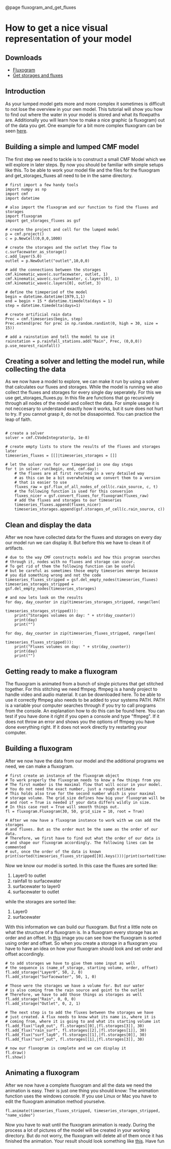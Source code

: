 @page fluxogram_and_get_fluxes



# How to get a nice visual representation of your model

## Downloads

- [Fluxogram](http://fb09-pasig.umwelt.uni-giessen.de:8081/datafiles/user/florian/Tutorials/fluxogram.py)
- [Get storages and fluxes](http://fb09-pasig.umwelt.uni-giessen.de:8081/datafiles/user/florian/Tutorials/get_storages_fluxes.py)

## Introduction

As your lumped model gets more and more complex it sometimes is
difficult to not lose the overview in your own model. This tutorial will
show you how to find out where the water in your model is stored and
what its flowpaths are. Additionally you will learn how to make a nice
graphic (a fluxogram) out of the data you get. One example for a bit
more complex fluxogram can be seen [here](https://youtu.be/cP0PfDpfW88).


## Building a simple and lumped CMF model

The first step we need to tackle is to construct a small CMF Model which
we will explore in later steps. By now you should be familiar with
simple setups like this. To be able to work your model file and the
files for the fluxogram and get_storages_fluxes all need to be in the
same directory.

~~~~~~~~~~~{.py}
# first import a few handy tools 
import numpy as np
import cmf
import datetime

# also import the fluxogram and our function to find the fluxes and storages
import fluxogram 
import get_storages_fluxes as gsf

# create the project and cell for the lumped model
p = cmf.project()
c = p.NewCell(0,0,0,1000)

# create the storages and the outlet they flow to
c.surfacewater_as_storage()
c.add_layer(5.0)
outlet = p.NewOutlet("outlet",10,0,0)

# add the connections between the storages
cmf.kinematic_wave(c.surfacewater, outlet, 1)
cmf.kinematic_wave(c.surfacewater, c.layers[0], 1)
cmf.kinematic_wave(c.layers[0], outlet, 3)    

# define the timeperiod of the model
begin = datetime.datetime(1979,1,1)
end = begin + 15 * datetime.timedelta(days = 1)
step = datetime.timedelta(days=1)

# create artificial rain data
Prec = cmf.timeseries(begin, step)
Prec.extend(prec for prec in np.random.randint(0, high = 30, size = 15))

# add a rainstation and tell the model to use it
rainstation = p.rainfall_stations.add("Rain", Prec, (0,0,0))
p.use_nearest_rainfall()
~~~~~~~~~~~~~~~

## Creating a solver and letting the model run, while collecting the data

As we now have a model to explore, we can make it run by using a solver
that calculates our fluxes and storages. While the model is running we
also collect the fluxes and storages for every single day seperately.
For this we use get_storages_fluxes.py. In this file are functions
that go recursively through all nodes of the model and collect the data.
For simple usage it is not neccesary to understand exactly how it works,
but it sure does not hurt to try. If you cannot grasp it, do not be
dissapointed. You can practice the leap of faith.

~~~~~~~~~~~{.py}

# create a solver
solver = cmf.CVodeIntegrator(p, 1e-8)

# create empty lists to store the results of the fluxes and storages later
timeseries_fluxes = [[]|timeseries_storages = []]

# let the solver run for our timeperiod in one day steps
for t in solver.run(begin, end, cmf.day):
    # the fluxes are at first returned in a very detailed way
    # as this can be a bit overwhelming we convert them to a version
    # that is easier to use
    fluxes_raw = gsf.flux_of_all_nodes_of_cell(c.rain_source, c, t)
    # the following function is used for this conversion
    fluxes_nicer = gsf.convert_fluxes_for_fluxogram(fluxes_raw)
    # add the fluxes and storages to our timeseries
    timeseries_fluxes.append(fluxes_nicer)
    timeseries_storages.append(gsf.storages_of_cell(c.rain_source, c))
~~~~~~~~~~~

## Clean and display the data

After we now have collected data for the fluxes and storages on every
day our model run we can display it. But before this we have to clean it
of artifacts.

~~~~~~~~~~~{.py}
# due to the way CMF constructs models and how this program searches 
# through it, nodes with no fluxes and storage can occur.
# To get rid of them the following function can be useful
# but be careful as sometimes those empty timeseries emerge because
# you did something wrong and not the code          
timeseries_fluxes_stripped = gsf.del_empty_nodes(timeseries_fluxes)
timeseries_storages_stripped = gsf.del_empty_nodes(timeseries_storages)

# and now lets look on the results
for day, day_counter in zip(timeseries_storages_stripped, range(len(
                                        timeseries_storages_stripped))):
    print("Storages volumes on day: " + str(day_counter))       
    print(day)
    print("")
    
for day, day_counter in zip(timeseries_fluxes_stripped, range(len(
                                            timeseries_fluxes_stripped))):
    print("Fluxes volumes on day: " + str(day_counter))       
    print(day)
    print("")
~~~~~~~~~~~

## Getting ready to make a fluxogram

The fluxogram is animated from a bunch of single pictures that get
stitched together. For this stitching we need ffmpeg. ffmpeg is a handy
project to handle video and audio material. It can be downloaded ​here.
To be able to use it correctly ffmpeg also needs to be added to your
systems PATH. PATH is a variable your computer searches through if you
try to call programs from the console. An explanation how to do this can
be found ​here. You can test if you have done it right if you open a
console and type "ffmpeg". If it does not throw an error and shows you
the options of ffmpeg you have done everything right. If it does not
work directly try restarting your computer.

## Building a fluxogram

After we now have the data from our model and the additional programs we
need, we can make a fluxogram.

~~~~~~~~~~~{.py}
# first create an instance of the fluxogram object
# To work properly the fluxogram needs to know a few things from you
# The first number is the maximal flow that will occur in your model. 
# You do not need the exact number, just a rough estimate
# This holds also true for the second number which is your maximal
# storage volume. The grid_size defines how big your fluxogram will be
# and root = True is needed if your data differs wildly in size. 
# In this case root = True will smooth things out. 
fl = fluxogram.Fluxogram(30, 50, grid_size = 10, root = True)

# After we now have a fluxogram instance to work with we can add the storages
# and fluxes. But as the order must be the same as the order of our data.
# Therefore, we first have to find out what the order of our data is
# and shape our fluxogram accordingly. The following lines can be commented
# out, once the order of the data is known
print(sorted(timeseries_fluxes_stripped[[0].keys()))|print(sorted(timeseries_storages_stripped[0]].keys()))
~~~~~~~~~~~~~
Now we know our model is sorted. In this case the fluxes are sorted
like:

1) Layer0 to outlet 
2) rainfall to surfacewater 
3) surfacewater to layer0 
4) surfacewater to outlet

while the storages are sorted like:

1) Layer0 
2) surfacewater

With this information we can build our fluxogram. But first a little
note on what the structure of a fluxogram is. In a fluxogram every
storage has an order and an offset. In [this](https://postimg.org/image/3p6n3aar9/) 
image you can see how
the fluxogram is sorted using order and offset. So when you create a
storage in a fluxogram you have to have an idea on how your fluxogram
should look and set order and offset accordingly.

~~~~~~~~~~~{.py}
# to add storages we have to give them some input as well
# the sequence is (name_of_storage, starting volume, order, offset)
fl.add_storage("Layer0", 50, 2, 0)
fl.add_storage("Surfacewater", 50, 1, 0)

# Those were the storages we have a volume for. But our water
# is also coming from the rain source and goint to the outlet
# Therefore, we have to add those things as storages as well
fl.add_storage("Rain", 0, 0, 0)
fl.add_storage("Outlet", 0, 2, 1)

# The next step is to add the fluxes between the storages we have
# just created. A flux needs to know what its name is, where it is
# coming from, where it is going to and what its starting volume ist
fl.add_flux("lay0_out", fl.storages[[0],|fl.storages[3]], 30)
fl.add_flux("rain_surf", fl.storages[[2],|fl.storages[1]], 30)
fl.add_flux("surf_lay0", fl.storages[[1],|fl.storages[0]], 30)
fl.add_flux("surf_out", fl.storages[[1],|fl.storages[3]], 30)

# now our fluxogram is complete and we can display it
fl.draw()
fl.show()
~~~~~~~~~~~~~~~~~

## Animating a fluxogram

After we now have a complete fluxogram and all the data we need the
animation is easy. Their is just one thing you should know: The
animation function uses the windows console. If you use Linux or Mac you
have to edit the fluxogram animation method yourselve.

~~~~~~~~~~~{.py}
fl.animate(timeseries_fluxes_stripped, timeseries_storages_stripped, "name_video")
~~~~~~~~~~~

Now you have to wait until the fluxogram animation is ready. During the
process a lot of pictures of the model will be created in your working
directory. But do not worry, the fluxogram will delete all of them once
it has finished the animation. Your result should look something like
[this](https://youtu.be/URAnH_ILzJk). Have fun


